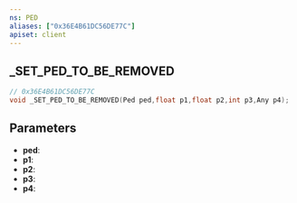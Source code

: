 ```yaml
---
ns: PED
aliases: ["0x36E4B61DC56DE77C"]
apiset: client
---
```

## _SET_PED_TO_BE_REMOVED

```c
// 0x36E4B61DC56DE77C
void _SET_PED_TO_BE_REMOVED(Ped ped,float p1,float p2,int p3,Any p4);
```


## Parameters
* **ped**:
* **p1**:
* **p2**:
* **p3**:
* **p4**:



